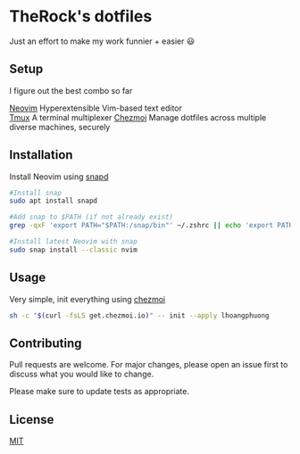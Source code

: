 # TheRock's dotfiles

Just an effort to make my work funnier + easier :smiley:

## Setup

I figure out the best combo so far  

[Neovim](https://neovim.io/) Hyperextensible Vim-based text editor  
[Tmux](https://github.com/tmux/tmux/wiki) A terminal multiplexer 
[Chezmoi](https://www.chezmoi.io/) Manage dotfiles across multiple diverse machines, securely  

## Installation

Install Neovim using [snapd](https://snapcraft.io/nvim)
```bash
#Install snap
sudo apt install snapd

#Add snap to $PATH (if not already exist)
grep -qxF 'export PATH="$PATH:/snap/bin"' ~/.zshrc || echo 'export PATH="$PATH:/snap/bin"' >> ~/.zshrc

#Install latest Neovim with snap
sudo snap install --classic nvim

```

## Usage

Very simple, init everything using [chezmoi](https://www.chezmoi.io/)
```bash
sh -c "$(curl -fsLS get.chezmoi.io)" -- init --apply lhoangphuong
```

## Contributing
Pull requests are welcome. For major changes, please open an issue first to discuss what you would like to change.

Please make sure to update tests as appropriate.

## License
[MIT](https://choosealicense.com/licenses/mit/)
